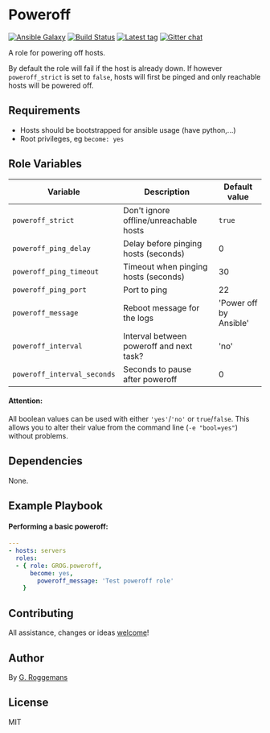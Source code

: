 # Poweroff

[![Ansible Galaxy][galaxy_image]][galaxy_link]
[![Build Status][travis_image]][travis_link]
[![Latest tag][tag_image]][tag_url]
[![Gitter chat][gitter_image]][gitter_url]

A role for powering off hosts.

By default the role will fail if the host is already down. If however
`poweroff_strict` is set to `false`, hosts will first be pinged and only
reachable hosts will be powered off.

## Requirements

- Hosts should be bootstrapped for ansible usage (have python,...)
- Root privileges, eg `become: yes`

## Role Variables

| Variable | Description | Default value |
|----------|-------------|---------------|
| `poweroff_strict` | Don't ignore offline/unreachable hosts | `true` |
| `poweroff_ping_delay` | Delay before pinging hosts (seconds) | 0 |
| `poweroff_ping_timeout` | Timeout when pinging hosts (seconds) | 30 |
| `poweroff_ping_port` | Port to ping | 22 |
| `poweroff_message` | Reboot message for the logs | 'Power off by Ansible' |
| `poweroff_interval` | Interval between poweroff and next task? | 'no' |
| `poweroff_interval_seconds` | Seconds to pause after poweroff | 0 |

#### Attention:
All boolean values can be used with either `'yes'`/`'no'` or `true`/`false`.
This allows you to alter their value from the command line (`-e "bool=yes"`)
without problems.

## Dependencies

None.

## Example Playbook

#### Performing a basic poweroff:

```yaml
---
- hosts: servers
  roles:
  - { role: GROG.poweroff,
      become: yes,
        poweroff_message: 'Test poweroff role'
    }
```

## Contributing

All assistance, changes or ideas [welcome][issues]!

## Author

By [G. Roggemans][groggemans]

## License
MIT

[galaxy_image]:         http://img.shields.io/badge/galaxy-GROG.poweroff-660198.svg?style=flat
[galaxy_link]:          https://galaxy.ansible.com/GROG/poweroff
[travis_image]:         https://travis-ci.org/GROG/ansible-role-poweroff.svg?branch=master
[travis_link]:          https://travis-ci.org/GROG/ansible-role-poweroff
[tag_image]:            https://img.shields.io/github/tag/GROG/ansible-role-poweroff.svg
[tag_url]:              https://github.com/GROG/ansible-role-poweroff/tags
[gitter_image]:         https://badges.gitter.im/GROG/chat.svg
[gitter_url]:           https://gitter.im/GROG/chat

[issues]:               https://github.com/GROG/ansible-role-poweroff/issues
[groggemans]:           https://github.com/groggemans
